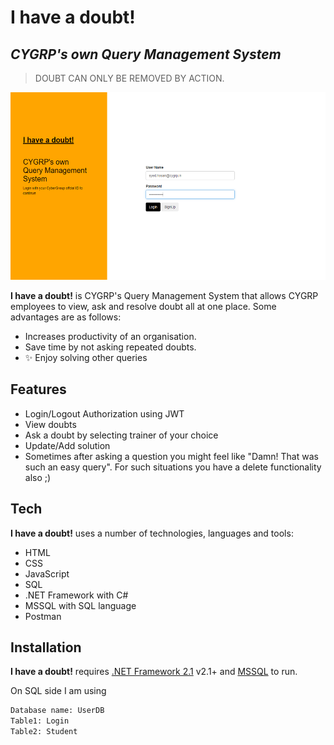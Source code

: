 # I have a doubt!
## _CYGRP's own Query Management System_

> DOUBT CAN ONLY BE REMOVED BY ACTION.


<img src="https://github.com/cybergroupdevs/BootcampApril2021/blob/ALI_INT_060/Images/Login.PNG" height= "300" width="700" alt="accessibility text">

**I have a doubt!** is CYGRP's Query Management System that allows CYGRP employees to view, ask and resolve doubt all at one place. Some advantages are as follows: 

- Increases productivity of an organisation.
- Save time by not asking repeated doubts.
- ✨  Enjoy solving other queries 

## Features

- Login/Logout Authorization using JWT
- View doubts
- Ask a doubt by selecting trainer of your choice
- Update/Add solution
- Sometimes after asking a question you might feel like "Damn! That was such an easy query". For such situations you have a delete functionality also ;)

## Tech

**I have a doubt!** uses a number of technologies, languages and tools: 

- HTML
- CSS
- JavaScript
- SQL
- .NET Framework with C#
- MSSQL with SQL language
- Postman

## Installation

**I have a doubt!** requires [.NET Framework 2.1](https://dotnet.microsoft.com/download/dotnet-framework) v2.1+ and [MSSQL](https://www.microsoft.com/en-in/sql-server/sql-server-2019) to run.

On SQL side I am using

```sh
Database name: UserDB
Table1: Login
Table2: Student
```